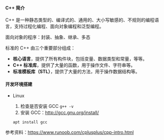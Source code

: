 #### C++ 简介 

C++ 是一种静态类型的、编译式的、通用的、大小写敏感的、不规则的编程语言，支持过程化编程、面向对象编程和泛型编程。

面向对象的程序：封装、抽象、继承、多态

标准的 C++ 由三个重要部分组成：

- **核心语言**，提供了所有构件块，包括变量、数据类型和常量，等等。
- **C++ 标准库**，提供了大量的函数，用于操作文件、字符串等。
- **标准模板库（STL）**，提供了大量的方法，用于操作数据结构等。

#### 开发环境搭建

- Linux
  1. 检查是否安装 GCC `g++ -v`
  2. 安装 GCC：<http://gcc.gnu.org/install/>
  
  ```
  apt install gcc
  ```
  
  



参考资料：<https://www.runoob.com/cplusplus/cpp-intro.html> 